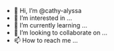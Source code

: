 - 👋 Hi, I’m @cathy-alyssa
- 👀 I’m interested in ...
- 🌱 I’m currently learning ...
- 💞️ I’m looking to collaborate on ...
- 📫 How to reach me ...

<!---
cathy-alyssa/cathy-alyssa is a ✨ special ✨ repository because its `README.md` (this file) appears on your GitHub profile.
You can click the Preview link to take a look at your changes.
--->
